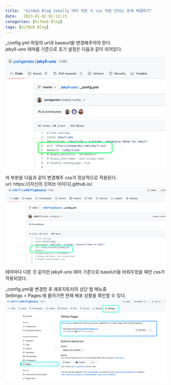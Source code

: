```yaml
---
title:  "GitHub Blog Jekylly 테마 적용 시 css 적용 안되는 문제 해결하기"
date:   2023-01-02 01:13:23
categories: [GitHub Blog]
tags: [GitHub Blog]
---
```

_config.yml 파일의 url과 baseurl을 변경해주어야 한다.  
jekyll-uno 테마를 기준으로 초기 설정은 다음과 같이 되어있다.  

![img.png](/assets/img.png)

저 부분을 다음과 같이 변경해주 css가 정상적으로 적용된다.  
url: https://[자신의 깃허브 아이디].github.io/
![img_1.png](/assets/img_1.png)

테마마다 다른 것 같지만 jekyll-uno 테마 기준으로 baseUrl을 비워두었을 때만 css가 적용되었다.  

_config.yml을 변경한 후 레포지토리의 상단 탭 메뉴중   
Settings > Pages 에 들어가면 현재 배포 상황을 확인할 수 있다.
![img_2.png](/assets/img_2.png)
